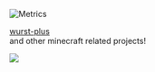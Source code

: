 ![Metrics](https://metrics.lecoq.io/AdminEvil12?template=classic&isocalendar=1&stars=1&introduction=1&languages=1&isocalendar.duration=half-year&languages.colors=github&languages.threshold=0%25&introduction.title=true&stars.limit=3&config.timezone=Portugal%2FCBeja)

[wurst-plus](https://github.com/AdminEvil12/wurst-plus-three-main)  
and other minecraft related projects!

![](https://github-readme-stats.vercel.app/api?username=AdminEvil12&show_icons=true&theme=dracula)
